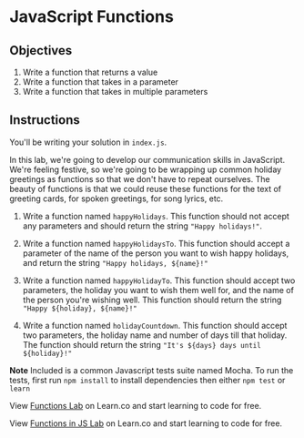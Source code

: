 # JavaScript Functions

## Objectives

1. Write a function that returns a value
2. Write a function that takes in a parameter
3. Write a function that takes in multiple parameters

## Instructions

You'll be writing your solution in `index.js`.

In this lab, we're going to develop our communication skills in JavaScript.
We're feeling festive, so we're going to be wrapping up common holiday greetings
as functions so that we don't have to repeat ourselves. The beauty of functions
is that we could reuse these functions for the text of greeting cards, for
spoken greetings, for song lyrics, etc.

1. Write a function named `happyHolidays`. This function should not accept any
parameters and should return the string `"Happy holidays!"`.

2. Write a function named `happyHolidaysTo`. This function should accept a
parameter of the name of the person you want to wish happy holidays, and return
the string `"Happy holidays, ${name}!"`

3. Write a function named `happyHolidayTo`. This function should accept two
parameters, the holiday you want to wish them well for, and the name of the
person you're wishing well. This function should return the string
`"Happy ${holiday}, ${name}!"`

4. Write a function named `holidayCountdown`. This function should accept two
parameters, the holiday name and number of days till that holiday. The function
should return the string `"It's ${days} days until ${holiday}!"`

**Note** Included is a common Javascript tests suite named Mocha. To run the tests, first run `npm install` to install dependencies then either `npm test` or `learn`

<p class='util--hide'>View <a href='https://learn.co/lessons/js-functions-lab'>Functions Lab</a> on Learn.co and start learning to code for free.</p>

<p class='util--hide'>View <a href='https://learn.co/lessons/js-functions-lab'>Functions in JS Lab</a> on Learn.co and start learning to code for free.</p>
